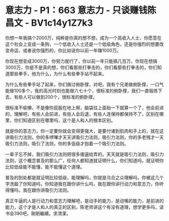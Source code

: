 # 意志力 - P1：663 意志力 - 只谈赚钱陈昌文 - BV1c14y1Z7k3

你想一年我搞个2000万，纯粹是你真的想不想，成为一个高收入人士，你愿意在这个社会上变成一条狗，一个低收入人士还是一个低级角色，还是你强烈的想要改变命运，或者说你强烈的，你比如说你以前一年赚1000万。

你现在想变成3000万，你努力就行了，你以前一年只能搞几百万，你现在想搞3000万，你是不是真的想，你们看那些打拳击的，你们看那些打拳击的，你们知道那些拳手，他为什么，为什么有些拳手站不起来。

为什么有些拳手站了起来，你们做过俯卧撑，对吧，我有个兄弟做俯卧撑，一口气能做100多个，我的高光时刻也能做六七十个，很标准的俯卧撑，我们一直锻炼下去，有些人可以做到200个，很标准的俯卧撑。

很标准不偷懒，不是像你屁股在地上擦，脑袋往上面抬一下就算一个了，他会前进的，理解吧，有些人会前进，有些人会后退，有些人连保持都保持不了，区别在哪里，你们知道区别在哪里吗，这个是人和人的根本区别。

就是你的意志力，你一定要你就会变得更强大，是要付诸到肌肉和手上的，就在这讲吸引力法则，你的多啰嗶才天天讲吸引力法则，吸引力法则，你的多老残才一天吸引力法则，吸引了法则，你的多低级才抱着一个吸引力法则。

一辈子忘不掉，我们吸引力法则把很多傻逼给弄的，天天就是吸引力法则，吸引力法则，这个概念普及的那么广，任何人都知道就证明什么，你们知道吗，就证明你比较低级能不能懂，能不能懂这个道理。

普及的到处都是就证明比较低级，能理解吗，你就是乌合之众理解吗，你被这几个字洗脑了你知道吗，你知道我在跟你讲什么吗，我在跟你讲行动力和意志力，你听得懂吗，我在跟你讲吸引力法则。

真正牛逼的人是行动力和意志力理解吧，是动手的能力，是动嘴的能力，是前进的能力，这个才是人和人的真正的区别，陈老师讲这个有没有道理，想学更多吗，读书会390吧，剛剛繼續。求清潔。

